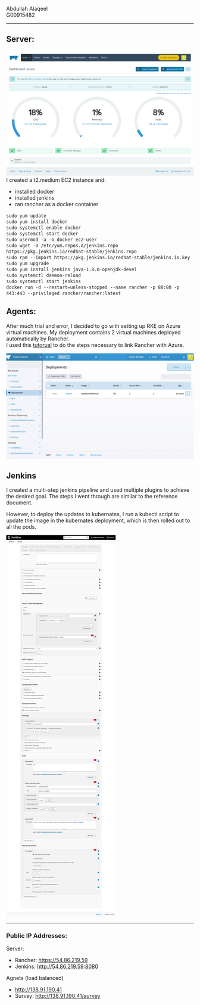 Abdullah Alaqeel  
G00915482

---

## Server:
![Cluster](cluster.png)
I created a t2.medium EC2 instance and:
* installed docker
* installed jenkins
* ran rancher as a docker container
```
sudo yum update
sudo yum install docker
sudo systemctl enable docker
sudo systemctl start docker
sudo usermod -a -G docker ec2-user
sudo wget -O /etc/yum.repos.d/jenkins.repo https://pkg.jenkins.io/redhat-stable/jenkins.repo
sudo rpm --import https://pkg.jenkins.io/redhat-stable/jenkins.io.key
sudo yum upgrade
sudo yum install jenkins java-1.8.0-openjdk-devel
sudo systemctl daemon-reload
sudo systemctl start jenkins
docker run -d --restart=unless-stopped --name rancher -p 80:80 -p 443:443 --privileged rancher/rancher:latest
```


## Agents:
After much trial and error, I decided to go with setting up RKE on Azure virtual machines. My deployment contains 2 virtual machines deployed automatically by Rancher.   
I used this [tutorual](https://docs.microsoft.com/en-gb/azure/active-directory/develop/howto-create-service-principal-portal) to do the steps necessary to link Rancher with Azure.  

![Deployments](deployments.png)

## Jenkins
I created a multi-step jenkins pipeline and used multiple plugins to achieve the desired goal. The steps I went through are similar to the reference document.

However, to deploy the updates to kubernates, I run a kubectl script to update the image in the kubernates deployment, which is then rolled out to all the pods.

![Jenkins Build Config](JenkinsBuildConfig.png)

---
### Public IP Addresses:
Server:
* Rancher: https://54.86.219.59
* Jenkins: http://54.86.219.59:8080


Agnets (load balanced)
* http://138.91.190.41
* Survey: http://138.91.190.41/survey